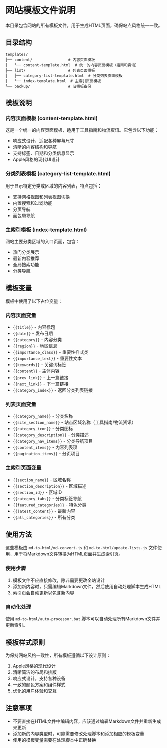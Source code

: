 # 网站模板文件说明

本目录包含网站的所有模板文件，用于生成HTML页面，确保站点风格统一一致。

## 目录结构

```
templates/
├── content/                # 内容页面模板
│   └── content-template.html  # 统一的内容页面模板（指南和资讯）
├── list/                   # 列表页面模板
│   ├── category-list-template.html  # 分类列表页面模板
│   └── index-template.html  # 主索引页面模板
└── backup/                 # 旧模板备份
```

## 模板说明

### 内容页面模板 (content-template.html)

这是一个统一的内容页面模板，适用于工具指南和物流资讯。它包含以下功能：

- 响应式设计，适配各种屏幕尺寸
- 清晰的内容结构和导航
- 支持标签、日期和分类信息显示
- Apple风格的现代UI设计

### 分类列表模板 (category-list-template.html)

用于显示特定分类或区域的内容列表，特点包括：

- 支持网格视图和列表视图切换
- 内置搜索和过滤功能
- 分页导航
- 面包屑导航

### 主索引模板 (index-template.html)

网站主要分类区域的入口页面，包含：

- 热门分类展示
- 最新内容推荐
- 全局搜索功能
- 分类导航

## 模板变量

模板中使用了以下占位变量：

### 内容页面变量
- `{{title}}` - 内容标题
- `{{date}}` - 发布日期
- `{{category}}` - 内容分类
- `{{region}}` - 地区信息
- `{{importance_class}}` - 重要性样式类
- `{{importance_text}}` - 重要性文本
- `{{keywords}}` - 关键词标签
- `{{content}}` - 主体内容
- `{{prev_link}}` - 上一篇链接
- `{{next_link}}` - 下一篇链接
- `{{category_index}}` - 返回分类列表链接

### 列表页面变量
- `{{category_name}}` - 分类名称
- `{{site_section_name}}` - 站点区域名称（工具指南/物流资讯）
- `{{category_icon}}` - 分类图标
- `{{category_description}}` - 分类描述
- `{{category_nav_items}}` - 分类导航项目
- `{{content_items}}` - 内容列表项
- `{{pagination_items}}` - 分页项目

### 主索引页面变量
- `{{section_name}}` - 区域名称
- `{{section_description}}` - 区域描述
- `{{section_id}}` - 区域ID
- `{{category_tabs}}` - 分类标签导航
- `{{featured_categories}}` - 特色分类
- `{{latest_content}}` - 最新内容
- `{{all_categories}}` - 所有分类

## 使用方法

这些模板由 `md-to-html/md-convert.js` 和 `md-to-html/update-lists.js` 文件使用，用于将Markdown文件转换为HTML页面并生成索引页。

### 使用步骤

1. 模板文件不应直接修改，除非需要更改全站设计
2. 添加新内容时，只需编辑Markdown文件，然后使用自动处理脚本生成HTML
3. 索引页会自动更新以包含新内容

### 自动化处理

使用 `md-to-html/auto-processor.bat` 脚本可以自动处理所有Markdown文件并更新索引。

## 模板样式原则

为保持网站风格一致性，所有模板遵循以下设计原则：

1. Apple风格的现代设计
2. 清晰简洁的布局和排版
3. 响应式设计，支持各种设备
4. 一致的颜色方案和组件样式
5. 优化的用户体验和交互

## 注意事项

- 不要直接在HTML文件中编辑内容，应该通过编辑Markdown文件并重新生成来更新
- 添加新的内容类型时，可能需要修改处理脚本和添加相应的模板变量
- 使用的模板变量需要在处理脚本中正确替换